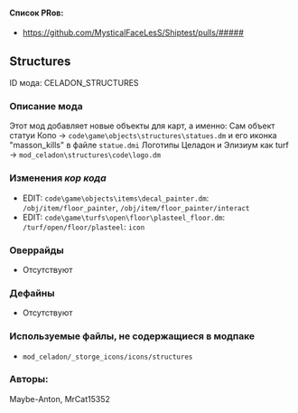 

#### Список PRов:

- https://github.com/MysticalFaceLesS/Shiptest/pulls/#####
<!--
  Ссылки на PRы, связанные с модом:
  - Создание
  - Большие изменения
-->

<!-- Название мода. Не важно на русском или на английском. -->
## Structures

ID мода: CELADON_STRUCTURES
<!--
  Название модпака прописными буквами, СОЕДИНЁННЫМИ_ПОДЧЁРКИВАНИЕМ,
  которое ты будешь использовать для обозначения файлов.
-->

### Описание мода

Этот мод добавляет новые объекты для карт, а именно: 
Сам объект статуи Копо -> `code\game\objects\structures\statues.dm` и его иконка "masson_kills" в файле `statue.dmi`
Логотипы Целадон и Элизиум как turf -> `mod_celadon\structures\code\logo.dm`

<!--
  Что он делает, что добавляет: что, куда, зачем и почему - всё здесь.
  А также любая полезная информация.
-->

### Изменения *кор кода*

- EDIT: `code\game\objects\items\decal_painter.dm`: `/obj/item/floor_painter`, `/obj/item/floor_painter/interact`
- EDIT: `code\game\turfs\open\floor\plasteel_floor.dm`: `/turf/open/floor/plasteel`: `icon`
<!--
  Если вы редактировали какие-либо процедуры или переменные в кор коде,
  они должны быть указаны здесь.
  Нужно указать и файл, и процедуры/переменные.

  Изменений нет - напиши "Отсутствуют"
-->

### Оверрайды

- Отсутствуют
<!--
  Если ты добавлял новый модульный оверрайд, его нужно указать здесь.
  Здесь указываются оверрайды в твоём моде и папке `_master_files`

  Изменений нет - напиши "Отсутствуют"
-->

### Дефайны

- Отсутствуют
<!--
  Если требовалось добавить какие-либо дефайны, укажи файлы,
  в которые ты их добавил, а также перечисли имена.
  И то же самое, если ты используешь дефайны, определённые другим модом.

  Не используешь - напиши "Отсутствуют"
-->

### Используемые файлы, не содержащиеся в модпаке

- `mod_celadon/_storge_icons/icons/structures`
<!--
  Будь то немодульный файл или модульный файл, который не содержится в папке,
  принадлежащей этому конкретному моду, он должен быть упомянут здесь.
  Хорошими примерами являются иконки или звуки, которые используются одновременно
  несколькими модулями, или что-либо подобное.
-->

### Авторы:

Maybe-Anton, MrCat15352
<!--
  Здесь находится твой никнейм
  Если работал совместно - никнеймы тех, кто помогал.
  В случае порта чего-либо должна быть ссылка на источник.
-->
